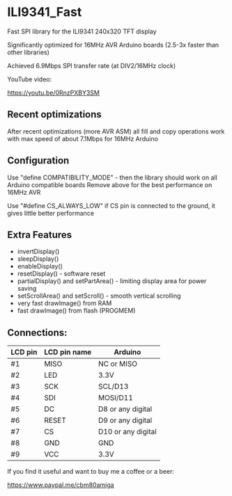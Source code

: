 # ILI9341_Fast
Fast SPI library for the ILI9341 240x320 TFT display

Significantly optimized for 16MHz AVR Arduino boards (2.5-3x faster than other libraries)

Achieved 6.9Mbps SPI transfer rate (at DIV2/16MHz clock)

YouTube video:

https://youtu.be/0RnzPXBY3SM

## Recent optimizations

After recent optimizations (more AVR ASM) all fill and copy operations work with max speed of about 7.1Mbps for 16MHz Arduino

## Configuration

Use "define COMPATIBILITY_MODE" - then the library should work on all Arduino compatible boards
Remove above for the best performance on 16MHz AVR

Use "#define CS_ALWAYS_LOW" if CS pin is connected to the ground, it gives little better performance

## Extra Features
- invertDisplay()
- sleepDisplay()
- enableDisplay()
- resetDisplay() - software reset
- partialDisplay() and setPartArea() - limiting display area for power saving
- setScrollArea() and setScroll() - smooth vertical scrolling
- very fast drawImage() from RAM
- fast drawImage() from flash (PROGMEM)

## Connections:

|LCD pin|LCD pin name|Arduino|
|--|--|--|
|#1| MISO|NC or MISO|
|#2| LED |3.3V|
|#3| SCK|SCL/D13|
|#4| SDI|MOSI/D11|
|#5| DC |D8 or any digital|
|#6| RESET|D9 or any digital|
|#7| CS |D10 or any digital|
|#8| GND|GND|
|#9| VCC|3.3V|
 
If you find it useful and want to buy me a coffee or a beer:

https://www.paypal.me/cbm80amiga
